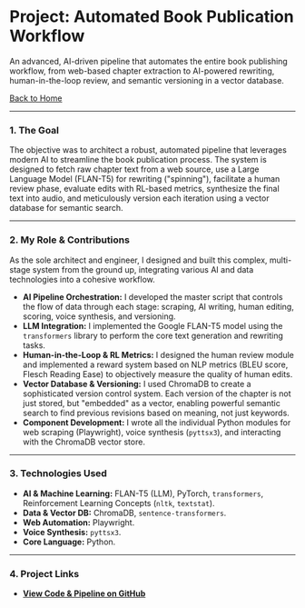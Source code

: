 # Project: Automated Book Publication Workflow

An advanced, AI-driven pipeline that automates the entire book publishing workflow, from web-based chapter extraction to AI-powered rewriting, human-in-the-loop review, and semantic versioning in a vector database.

[Back to Home](./index.md)

---

### 1. The Goal
The objective was to architect a robust, automated pipeline that leverages modern AI to streamline the book publication process. The system is designed to fetch raw chapter text from a web source, use a Large Language Model (FLAN-T5) for rewriting ("spinning"), facilitate a human review phase, evaluate edits with RL-based metrics, synthesize the final text into audio, and meticulously version each iteration using a vector database for semantic search.

---

### 2. My Role & Contributions
As the sole architect and engineer, I designed and built this complex, multi-stage system from the ground up, integrating various AI and data technologies into a cohesive workflow.

* **AI Pipeline Orchestration:** I developed the master script that controls the flow of data through each stage: scraping, AI writing, human editing, scoring, voice synthesis, and versioning.
* **LLM Integration:** I implemented the Google FLAN-T5 model using the `transformers` library to perform the core text generation and rewriting tasks.
* **Human-in-the-Loop & RL Metrics:** I designed the human review module and implemented a reward system based on NLP metrics (BLEU score, Flesch Reading Ease) to objectively measure the quality of human edits.
* **Vector Database & Versioning:** I used ChromaDB to create a sophisticated version control system. Each version of the chapter is not just stored, but "embedded" as a vector, enabling powerful semantic search to find previous revisions based on meaning, not just keywords.
* **Component Development:** I wrote all the individual Python modules for web scraping (Playwright), voice synthesis (`pyttsx3`), and interacting with the ChromaDB vector store.

---

### 3. Technologies Used
* **AI & Machine Learning:** FLAN-T5 (LLM), PyTorch, `transformers`, Reinforcement Learning Concepts (`nltk`, `textstat`).
* **Data & Vector DB:** ChromaDB, `sentence-transformers`.
* **Web Automation:** Playwright.
* **Voice Synthesis:** `pyttsx3`.
* **Core Language:** Python.

---

### 4. Project Links
* [**View Code & Pipeline on GitHub**](https://github.com/githubabhay2003/Automated-Book-Publication-Workflow)
